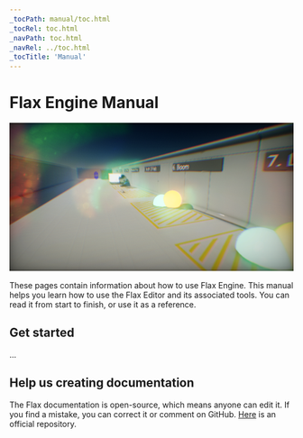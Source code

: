 ```yaml
---
_tocPath: manual/toc.html
_tocRel: toc.html
_navPath: toc.html
_navRel: ../toc.html
_tocTitle: 'Manual'
---
```


# Flax Engine Manual

![Manual](graphics/post-effects/media/postFx.png)

These pages contain information about how to use Flax Engine. This manual helps you learn how to use the Flax Editor and its associated tools. You can read it from start to finish, or use it as a reference.

## Get started

...

## Help us creating documentation

The Flax documentation is open-source, which means anyone can edit it. If you find a mistake, you can correct it or comment on GitHub. [Here](https://github.com/FlaxEngine/FlaxDocs) is an official repository.

